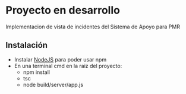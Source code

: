 # Proyecto en desarrollo
Implementacion de vista de incidentes del Sistema de Apoyo para PMR 

## Instalación
 - Instalar [NodeJS](https://nodejs.org/en) para poder usar npm
 - En una terminal cmd en la raiz del proyecto: 
   - npm install
   - tsc
   - node build/server/app.js

